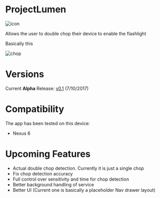 # ProjectLumen
![icon](http://nikhilp.org/projectlumen/ic_launcher.png)

Allows the user to double chop their device to enable the flashlight

Basically this

![chop](https://help.motorola.com/hc/images/global/chop.gif)

# Versions
Current **Alpha** Release: [v0.1](https://github.com/indianpoptart/ProjectLumen/releases/tag/v0.1) (7/10/2017)

# Compatibility
The app has been tested on this device:
- Nexus 6 

# Upcoming Features

- Actual double chop detection. Currently it is just a single chop
- Fix chop detection accuracy
- Full control over sensitivity and time for chop detection
- Better background handling of service
- Better UI (Current one is basically a placeholder Nav drawer layout)
